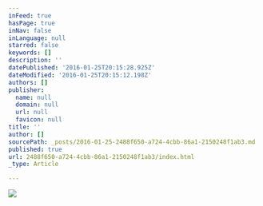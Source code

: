 ```yaml
---
inFeed: true
hasPage: true
inNav: false
inLanguage: null
starred: false
keywords: []
description: ''
datePublished: '2016-01-25T20:15:28.925Z'
dateModified: '2016-01-25T20:15:12.198Z'
authors: []
publisher:
  name: null
  domain: null
  url: null
  favicon: null
title: ''
author: []
sourcePath: _posts/2016-01-25-2488f650-a724-4cbb-86a1-2150248f1ab3.md
published: true
url: 2488f650-a724-4cbb-86a1-2150248f1ab3/index.html
_type: Article

---
```

![](https://the-grid-user-content.s3-us-west-2.amazonaws.com/5adaf5f6-b4cd-4a67-af68-19b354d18ce1.png)